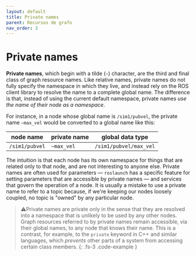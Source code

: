 ```yaml
---
layout: default
title: Private names
parent: Recursos de grafo
nav_order: 3
---
```


# Private names

**Private names**, which begin with a tilde (`∼`) character, are the third and final class of graph
resource names. Like relative names, private names do not fully specify the namespace in
which they live, and instead rely on the ROS client library to resolve the name to a complete
global name. The difference is that, instead of using the current default namespace, private
names *use the name of their node as a namespace*.

For instance, in a node whose global name is `/sim1/pubvel`, the private name `∼max_vel`
would be converted to a global name like this:

| node name  | private name    | global data type  |
| ------------- | ------------ | ------------------ |
| `/sim1/pubvel` | `∼max_vel`  | `/sim1/pubvel/max_vel` |

The intuition is that each node has its own namespace for things that are related only
to that node, and are not interesting to anyone else. Private names are often used for
parameters — `roslaunch` has a specific feature for setting parameters that are accessible
by private names — and services that govern the operation of a node. It is
usually a mistake to use a private name to refer to a topic because, if we're keeping our
nodes loosely coupled, no topic is "owned" by any particular node.

> ⚠️Private names are private only in the sense that they are resolved into a namespace that is unlikely to be used by any other nodes. Graph resources referred to by private names remain accessible, via their global names, to any node that knows their name. This is a contrast, for example, to the `private` keyword in C++ and similar languages, which *prevents* other parts of a system from accessing certain class members.
{: .fs-3 .code-example }
